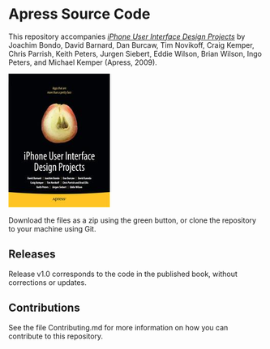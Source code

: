 # Apress Source Code

This repository accompanies [*iPhone User Interface Design Projects*](http://www.apress.com/9781430223597) by Joachim Bondo, David Barnard, Dan Burcaw, Tim Novikoff, Craig Kemper, Chris Parrish, Keith Peters, Jurgen Siebert, Eddie Wilson, Brian Wilson, Ingo Peters, and Michael Kemper (Apress, 2009).

![Cover image](9781430223597.jpg)

Download the files as a zip using the green button, or clone the repository to your machine using Git.

## Releases

Release v1.0 corresponds to the code in the published book, without corrections or updates.

## Contributions

See the file Contributing.md for more information on how you can contribute to this repository.
